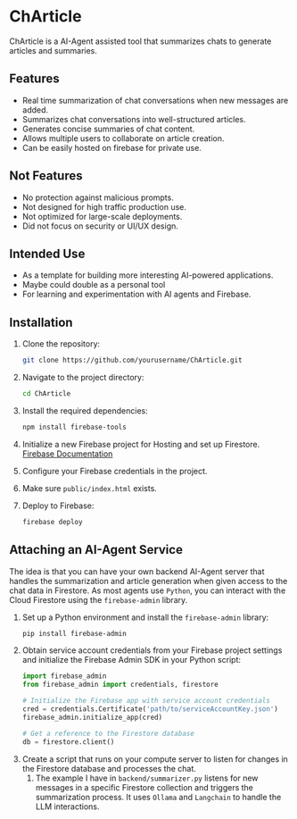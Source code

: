 # ChArticle

ChArticle is a AI-Agent assisted tool that summarizes chats to generate articles and summaries.

## Features
- Real time summarization of chat conversations when new messages are added.
- Summarizes chat conversations into well-structured articles.
- Generates concise summaries of chat content.
- Allows multiple users to collaborate on article creation.
- Can be easily hosted on firebase for private use.

## Not Features
- No protection against malicious prompts.
- Not designed for high traffic production use.
- Not optimized for large-scale deployments.
- Did not focus on security or UI/UX design.

## Intended Use
- As a template for building more interesting AI-powered applications.
- Maybe could double as a personal tool
- For learning and experimentation with AI agents and Firebase.


## Installation

1. Clone the repository:
   ```bash
   git clone https://github.com/yourusername/ChArticle.git
   ```
2. Navigate to the project directory:
   ```bash
   cd ChArticle
   ```

3. Install the required dependencies:
   ```bash
   npm install firebase-tools
   ```

4. Initialize a new Firebase project for Hosting and set up Firestore.
   [Firebase Documentation](https://firebase.google.com/docs/hosting)

5. Configure your Firebase credentials in the project.

6. Make sure `public/index.html` exists.
7. Deploy to Firebase:
   ```bash
   firebase deploy 
   ```

## Attaching an AI-Agent Service

The idea is that you can have your own backend AI-Agent server that handles the summarization and article generation when given access to the chat data in Firestore. As most agents use `Python`, you can interact with the Cloud Firestore using the `firebase-admin` library.

1. Set up a Python environment and install the `firebase-admin` library:
   ```bash
   pip install firebase-admin
   ```
2. Obtain service account credentials from your Firebase project settings and initialize the Firebase Admin SDK in your Python script:
   ```python
   import firebase_admin
   from firebase_admin import credentials, firestore

   # Initialize the Firebase app with service account credentials
   cred = credentials.Certificate('path/to/serviceAccountKey.json')
   firebase_admin.initialize_app(cred)

   # Get a reference to the Firestore database
   db = firestore.client()
   ```
3. Create a script that runs on your compute server to listen for changes in the Firestore database and processes the chat.
   1. The example I have in `backend/summarizer.py` listens for new messages in a specific Firestore collection and triggers the summarization process. It uses `Ollama` and `Langchain` to handle the LLM interactions.
